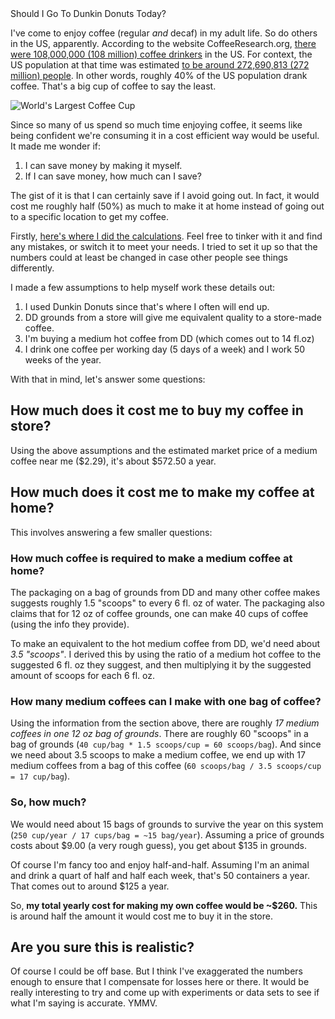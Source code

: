 <div class="article-header">Should I Go To Dunkin Donuts Today?</div>

I've come to enjoy coffee (regular *and* decaf) in my adult life. So do others in the US, apparently. According to the website CoffeeResearch.org, [there were 108,000,000 (108 million) coffee drinkers](http://www.coffeeresearch.org/market/usa.htm) in the US. For context, the US population at that time was estimated [to be around 272,690,813 (272 million) people](http://www.allcountries.org/uscensus/24_resident_population_by_age_and_state.html). In other words, roughly 40% of the US population drank coffee. That's a big cup of coffee to say the least.

![World's Largest Coffee Cup](https://redtrouserdays.files.wordpress.com/2012/08/large-coffee-cup.jpg)

Since so many of us spend so much time enjoying coffee, it seems like being confident we're consuming it in a cost efficient way would be useful. It made me wonder if:

 1. I can save money by making it myself.
 2. If I can save money, how much can I save?

The gist of it is that I can certainly save if I avoid going out. In fact, it would cost me roughly half (50%) as much to make it at home instead of going out to a specific location to get my coffee.

Firstly, [here's where I did the calculations](www.pseudoramble.com/pub/should_i_go_to_dunkin_donuts_today.ods). Feel free to tinker with it and find any mistakes, or switch it to meet your needs. I tried to set it up so that the numbers could at least be changed in case other people see things differently. 

I made a few assumptions to help myself work these details out:

 1. I used Dunkin Donuts since that's where I often will end up.
 2. DD grounds from a store will give me equivalent quality to a store-made coffee.
 3. I'm buying a medium hot coffee from DD (which comes out to 14 fl.oz)
 4. I drink one coffee per working day (5 days of a week) and I work 50 weeks of the year.
 
With that in mind, let's answer some questions:

## How much does it cost me to buy my coffee in store?
Using the above assumptions and the estimated market price of a medium coffee near me ($2.29), it's about $572.50 a year.

## How much does it cost me to make my coffee at home?
This involves answering a few smaller questions:

### How much coffee is required to make a medium coffee at home?
The packaging on a bag of grounds from DD and many other coffee makes suggests roughly 1.5 "scoops" to every 6 fl. oz of water. The packaging also claims that for 12 oz of coffee grounds, one can make 40 cups of coffee (using the info they provide).

To make an equivalent to the hot medium coffee from DD, we'd need about *3.5 "scoops"*. I derived this by using the ratio of a medium hot coffee to the suggested 6 fl. oz they suggest, and then multiplying it by the suggested amount of scoops for each 6 fl. oz. 

### How many medium coffees can I make with one bag of coffee?
Using the information from the section above, there are roughly *17 medium coffees in one 12 oz bag of grounds*. There are roughly 60 "scoops" in a bag of grounds (`40 cup/bag * 1.5 scoops/cup = 60 scoops/bag`). And since we need about 3.5 scoops to make a medium coffee, we end up with 17 medium coffees from a bag of this coffee (`60 scoops/bag / 3.5 scoops/cup = 17 cup/bag`).

### So, how much?
We would need about 15 bags of grounds to survive the year on this system (`250 cup/year / 17 cups/bag = ~15 bag/year`). Assuming a price of grounds costs about $9.00 (a very rough guess), you get about $135 in grounds. 

Of course I'm fancy too and enjoy half-and-half. Assuming I'm an animal and drink a quart of half and half each week, that's 50 containers a year. That comes out to around $125 a year.

So, **my total yearly cost for making my own coffee would be ~$260.** This is around half the amount it would cost me to buy it in the store.

## Are you sure this is realistic?
Of course I could be off base. But I think I've exaggerated the numbers enough to ensure that I compensate for losses here or there. It would be really interesting to try and come up with experiments or data sets to see if what I'm saying is accurate. YMMV.
